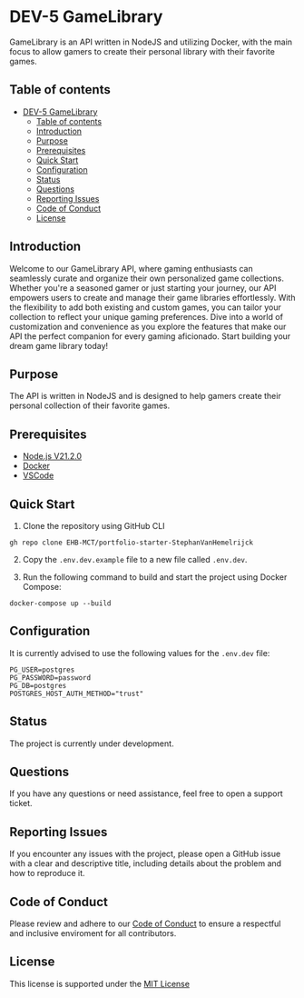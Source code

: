 # DEV-5 GameLibrary

GameLibrary is an API written in NodeJS and utilizing Docker, with the main focus to allow gamers to create their personal library with their favorite games.

## Table of contents

- [DEV-5 GameLibrary](#dev-5-gamelibrary)
  - [Table of contents](#table-of-contents)
  - [Introduction](#introduction)
  - [Purpose](#purpose)
  - [Prerequisites](#prerequisites)
  - [Quick Start](#quick-start)
  - [Configuration](#configuration)
  - [Status](#status)
  - [Questions](#questions)
  - [Reporting Issues](#reporting-issues)
  - [Code of Conduct](#code-of-conduct)
  - [License](#license)

## Introduction

Welcome to our GameLibrary API, where gaming enthusiasts can seamlessly curate and organize their own personalized game collections. Whether you're a seasoned gamer or just starting your journey, our API empowers users to create and manage their game libraries effortlessly. With the flexibility to add both existing and custom games, you can tailor your collection to reflect your unique gaming preferences. Dive into a world of customization and convenience as you explore the features that make our API the perfect companion for every gaming aficionado. Start building your dream game library today!

## Purpose

The API is written in NodeJS and is designed to help gamers create their personal collection of their favorite games.

## Prerequisites

- [Node.js V21.2.0](https://nodejs.org/en)
- [Docker](https://www.docker.com/products/docker-desktop/)
- [VSCode](https://code.visualstudio.com)

## Quick Start

1. Clone the repository using GitHub CLI

```
gh repo clone EHB-MCT/portfolio-starter-StephanVanHemelrijck
```

2. Copy the `.env.dev.example` file to a new file called `.env.dev`.

3. Run the following command to build and start the project using Docker Compose:

```
docker-compose up --build
```

## Configuration

It is currently advised to use the following values for the `.env.dev` file:

```
PG_USER=postgres
PG_PASSWORD=password
PG_DB=postgres
POSTGRES_HOST_AUTH_METHOD="trust"
```

## Status

The project is currently under development.

## Questions

If you have any questions or need assistance, feel free to open a support ticket.

## Reporting Issues

If you encounter any issues with the project, please open a GitHub issue with a clear and descriptive title, including details about the problem and how to reproduce it.

## Code of Conduct

Please review and adhere to our [Code of Conduct](CODE_OF_CONDUCT) to ensure a respectful and inclusive enviroment for all contributors.

## License

This license is supported under the [MIT License](LICENSE)
